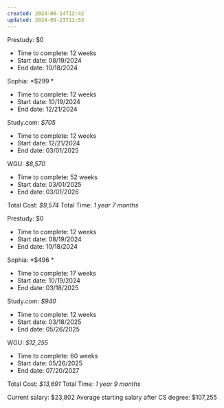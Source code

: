 ```yaml
---
created: 2024-08-14T12:42
updated: 2024-09-23T11:53
---
```

Prestudy: $0 
- Time to complete: 12 weeks  
- Start date: 08/19/2024  
- End date: 10/18/2024

Sophia: *$299 *
- Time to complete: 12 weeks  
- Start date: 10/19/2024
- End date: 12/21/2024

Study.com: *$705* 
- Time to complete: 12 weeks  
- Start date: 12/21/2024
- End date:  03/01/2025

WGU: *$8,570*
- Time to complete: 52 weeks  
- Start date: 03/01/2025
- End date:  03/01/2026

Total Cost: *$9,574*
Total Time: *1 year 7 months*

Prestudy: $0 
- Time to complete: 12 weeks  
- Start date: 08/19/2024  
- End date: 10/18/2024

Sophia: *$496 *
- Time to complete: 17 weeks  
- Start date: 10/19/2024
- End date: 03/18/2025 

Study.com: *$940* 
- Time to complete: 12 weeks  
- Start date: 03/18/2025
- End date:  05/26/2025

WGU: *$12,255*
- Time to complete: 60 weeks  
- Start date: 05/26/2025
- End date:  07/20/2027

Total Cost: *$13,691*
Total Time: *1 year 9 months*

Current salary: $23,802 
Average starting salary after CS degree: $107,255